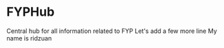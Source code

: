 # FYPHub
Central hub for all information related to FYP
Let's add a few more line
My name is ridzuan